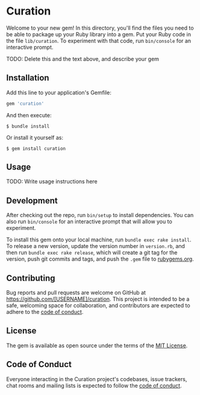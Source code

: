 # Curation

Welcome to your new gem! In this directory, you'll find the files you need to be able to package up your Ruby library into a gem. Put your Ruby code in the file `lib/curation`. To experiment with that code, run `bin/console` for an interactive prompt.

TODO: Delete this and the text above, and describe your gem

## Installation

Add this line to your application's Gemfile:

```ruby
gem 'curation'
```

And then execute:

    $ bundle install

Or install it yourself as:

    $ gem install curation

## Usage

TODO: Write usage instructions here

## Development

After checking out the repo, run `bin/setup` to install dependencies. You can also run `bin/console` for an interactive prompt that will allow you to experiment.

To install this gem onto your local machine, run `bundle exec rake install`. To release a new version, update the version number in `version.rb`, and then run `bundle exec rake release`, which will create a git tag for the version, push git commits and tags, and push the `.gem` file to [rubygems.org](https://rubygems.org).

## Contributing

Bug reports and pull requests are welcome on GitHub at https://github.com/[USERNAME]/curation. This project is intended to be a safe, welcoming space for collaboration, and contributors are expected to adhere to the [code of conduct](https://github.com/[USERNAME]/curation/blob/master/CODE_OF_CONDUCT.md).


## License

The gem is available as open source under the terms of the [MIT License](https://opensource.org/licenses/MIT).

## Code of Conduct

Everyone interacting in the Curation project's codebases, issue trackers, chat rooms and mailing lists is expected to follow the [code of conduct](https://github.com/[USERNAME]/curation/blob/master/CODE_OF_CONDUCT.md).
